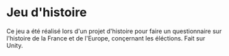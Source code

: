 # Jeu d'histoire

Ce jeu a été réalisé lors d'un projet d'histoire pour faire un questionnaire sur l'histoire de la France et de l'Europe, conçernant les éléctions.
Fait sur Unity.
